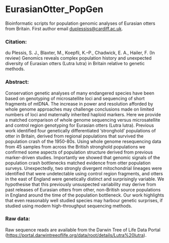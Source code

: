 # EurasianOtter_PopGen

Bioinformatic scripts for population genomic analyses of Eurasian otters from Britain. 
First author email <duplessiss@cardiff.ac.uk>.

### Citation:
du Plessis, S. J., Blaxter, M., Koepfli, K.–P., Chadwick, E. A., Hailer, F. (In review) Genomics reveals complex population history and unexpected diversity of Eurasian otters (Lutra lutra) in Britain relative to genetic methods.

### Abstract:
Conservation genetic analyses of many endangered species have been based on genotyping of microsatellite loci and sequencing of short fragments of mtDNA. The increase in power and resolution afforded by whole genome approaches may challenge conclusions made on limited numbers of loci and maternally inherited haploid markers. Here we provide a matched comparison of whole genome sequencing versus microsatellite and control region genotyping for Eurasian otters (Lutra lutra). Previous work identified four genetically differentiated ‘stronghold’ populations of otter in Britain, derived from regional populations that survived the population crash of the 1950-80s. Using whole genome resequencing data from 45 samples from across the British stronghold populations we confirmed some aspects of population structure derived from previous marker-driven studies. Importantly we showed that genomic signals of the population crash bottlenecks matched evidence from otter population surveys. Unexpectedly, two strongly divergent mitochondrial lineages were identified that were undetectable using control region fragments, and otters in the east of England were genetically distinct and surprisingly variable. We hypothesise that this previously unsuspected variability may derive from past releases of Eurasian otters from other, non-British source populations in England around the time of the population bottleneck. Our work highlights that even reasonably well studied species may harbour genetic surprises, if studied using modern high-throughput sequencing methods.

### Raw data:
Raw sequence reads are available from the Darwin Tree of Life Data Portal (https://portal.darwintreeoflife.org/data/root/details/Lutra%20lutra).

